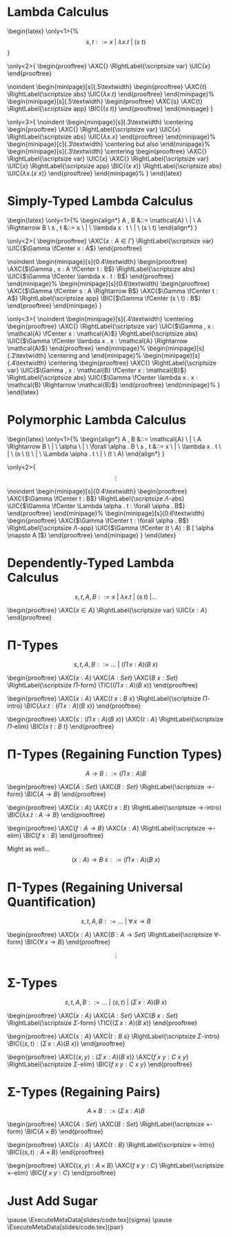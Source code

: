 # Lambda Calculus

\begin{latex}
\only<1>{%
$$
    s , t ::= x \ | \ \lambda x . t \ | \ (s \ t)
$$
}

\only<2>{
\begin{prooftree}
\AXC{}
\RightLabel{\scriptsize var}
\UIC{$x$}
\end{prooftree}

\noindent
\begin{minipage}[s]{.5\textwidth}
  \begin{prooftree}
    \AXC{$t$}
    \RightLabel{\scriptsize abs}
    \UIC{$\lambda x . t$}
  \end{prooftree}
\end{minipage}%
\begin{minipage}[s]{.5\textwidth}
  \begin{prooftree}
    \AXC{s}
    \AXC{t}
    \RightLabel{\scriptsize app}
    \BIC{$(s \ t)$}
  \end{prooftree}
\end{minipage}
}

\only<3>{
\noindent
\begin{minipage}[s]{.3\textwidth}
\centering
  \begin{prooftree}
    \AXC{}
    \RightLabel{\scriptsize var}
    \UIC{$x$}
    \RightLabel{\scriptsize abs}
    \UIC{$\lambda x . x$}
  \end{prooftree}
\end{minipage}%
\begin{minipage}[c]{.3\textwidth}
\centering
  but also
\end{minipage}%
\begin{minipage}[s]{.3\textwidth}
\centering
  \begin{prooftree}
    \AXC{}
    \RightLabel{\scriptsize var}
    \UIC{$x$}
    \AXC{}
    \RightLabel{\scriptsize var}
    \UIC{$x$}
    \RightLabel{\scriptsize app}
    \BIC{$(x \ x)$}
    \RightLabel{\scriptsize abs}
    \UIC{$\lambda x . (x \ x)$}
  \end{prooftree}
\end{minipage}%
}
\end{latex}



# Simply-Typed Lambda Calculus

\begin{latex}
\only<1>{%
\begin{align*}
   A , B &::= \mathcal{A} \ | \ A \Rightarrow B
\\ s , t &::= x \ | \ \lambda x . t \ | \ (s \ t)
\end{align*}
}

\only<2>{
\begin{prooftree}
  \AXC{$x : A \in \Gamma$}
  \RightLabel{\scriptsize var}
  \UIC{$\Gamma \fCenter x : A$}
\end{prooftree}

\noindent
\begin{minipage}[s]{0.4\textwidth}
  \begin{prooftree}
    \AXC{$\Gamma , x : A \fCenter t : B$}
    \RightLabel{\scriptsize abs}
    \UIC{$\Gamma \fCenter \lambda x . t : B$}
  \end{prooftree}
\end{minipage}%
\begin{minipage}[s]{0.6\textwidth}
  \begin{prooftree}
    \AXC{$\Gamma \fCenter s : A \Rightarrow B$}
    \AXC{$\Gamma \fCenter t : A$}
    \RightLabel{\scriptsize app}
    \BIC{$\Gamma \fCenter (s \ t) : B$}
  \end{prooftree}
\end{minipage}
}

\only<3>{
\noindent
\begin{minipage}[s]{.4\textwidth}
\centering
  \begin{prooftree}
    \AXC{}
    \RightLabel{\scriptsize var}
    \UIC{$\Gamma , x : \mathcal{A} \fCenter x : \mathcal{A}$}
    \RightLabel{\scriptsize abs}
    \UIC{$\Gamma \fCenter \lambda x . x : \mathcal{A} \Rightarrow \mathcal{A}$}
  \end{prooftree}
\end{minipage}%
\begin{minipage}[s]{.2\textwidth}
\centering
    and
\end{minipage}%
\begin{minipage}[s]{.4\textwidth}
\centering
  \begin{prooftree}
    \AXC{}
    \RightLabel{\scriptsize var}
    \UIC{$\Gamma , x : \mathcal{B} \fCenter x : \mathcal{B}$}
    \RightLabel{\scriptsize abs}
    \UIC{$\Gamma \fCenter \lambda x . x : \mathcal{B} \Rightarrow \mathcal{B}$}
  \end{prooftree}
\end{minipage}%
}
\end{latex}



# Polymorphic Lambda Calculus

\begin{latex}
\only<1>{%
\begin{align*}
   A , B &::= \mathcal{A} \ | \ A \Rightarrow B \ | \ \alpha \ | \ \forall \alpha . B
\\ s , t &::= x \ | \ \lambda x . t \ | \ (s \ t) \ | \ \Lambda \alpha . t \ | \ (t \ A)
\end{align*}
}

\only<2>{
$$\vdots$$

\noindent
\begin{minipage}[s]{0.4\textwidth}
  \begin{prooftree}
    \AXC{$\Gamma \fCenter t : B$}
    \RightLabel{\scriptsize $\Lambda$-abs}
    \UIC{$\Gamma \fCenter \Lambda \alpha . t : \forall \alpha . B$}
  \end{prooftree}
\end{minipage}%
\begin{minipage}[s]{0.6\textwidth}
  \begin{prooftree}
    \AXC{$\Gamma \fCenter t : \forall \alpha . B$}
    \RightLabel{\scriptsize $\Lambda$-app}
    \UIC{$\Gamma \fCenter (t \ A) : B [ \alpha \mapsto A ]$}
  \end{prooftree}
\end{minipage}
}
\end{latex}



# Dependently-Typed Lambda Calculus

$$
    s , t , A , B ::= x \ | \ \lambda x . t \ | \ (s \ t) \ | \ldots
$$

\begin{prooftree}
  \AXC{$x \in A$}
  \RightLabel{\scriptsize var}
  \UIC{$x : A$}
\end{prooftree}



# Π-Types

$$
    s , t , A , B ::= \ldots \ | \ (\Pi \, x : A)(B \ x)
$$

\begin{prooftree}
  \AXC{$x : A$}
  \AXC{$A : Set$}
  \AXC{$B \ x : Set$}
  \RightLabel{\scriptsize $\Pi$-form}
  \TIC{$(\Pi \, x : A)(B \ x)$}
\end{prooftree}

\begin{prooftree}
  \AXC{$x : A$}
  \AXC{$t \ x : B \ x$}
  \RightLabel{\scriptsize $\Pi$-intro}
  \BIC{$\lambda x . t : (\Pi \, x : A)(B \ x)$}
\end{prooftree}

\begin{prooftree}
  \AXC{$s : (\Pi \, x : A)(B \ x)$}
  \AXC{$t : A$}
  \RightLabel{\scriptsize $\Pi$-elim}
  \BIC{$s \ t : B \ t$}
\end{prooftree}



# Π-Types (Regaining Function Types)

$$
    A \to B ::= (\Pi \, x : A)B
$$

\begin{prooftree}
  \AXC{$A : Set$}
  \AXC{$B : Set$}
  \RightLabel{\scriptsize $\to$-form}
  \BIC{$A \to B$}
\end{prooftree}

\begin{prooftree}
  \AXC{$x : A$}
  \AXC{$t \ x : B$}
  \RightLabel{\scriptsize $\to$-intro}
  \BIC{$\lambda x . t : A \to B$}
\end{prooftree}

\begin{prooftree}
  \AXC{$f : A \to B$}
  \AXC{$x : A$}
  \RightLabel{\scriptsize $\to$-elim}
  \BIC{$f \ x : B$}
\end{prooftree}

Might as well...
$$
    (x : A) \to B \ x ::= (\Pi \, x : A)(B \ x)
$$



# Π-Types (Regaining Universal Quantification)

$$
    s , t , A , B ::= \ldots \ | \ \forall \, x \to B
$$

\begin{prooftree}
  \AXC{$x : A$}
  \AXC{$B : A \to Set$}
  \RightLabel{\scriptsize $\forall$-form}
  \BIC{$\forall \, x \to B$}
\end{prooftree}

$$\vdots$$



# Σ-Types

$$
    s , t , A , B ::= \ldots \ | \ \langle s , t \rangle \ | \ (\Sigma \, x : A)(B \ x)
$$

\begin{prooftree}
  \AXC{$x : A$}
  \AXC{$A : Set$}
  \AXC{$B \ x : Set$}
  \RightLabel{\scriptsize $\Sigma$-form}
  \TIC{$(\Sigma \, x : A)(B \ x)$}
\end{prooftree}

\begin{prooftree}
  \AXC{$s : A$}
  \AXC{$t : B \ s$}
  \RightLabel{\scriptsize $\Sigma$-intro}
  \BIC{$\langle s , t \rangle : (\Sigma \, x : A)(B \ x)$}
\end{prooftree}

\begin{prooftree}
  \AXC{$\langle x , y \rangle : (\Sigma \, x : A)(B \ x)$}
  \AXC{$f \ x \ y : C \ x \ y$}
  \RightLabel{\scriptsize $\Sigma$-elim}
  \BIC{$f \ x \ y : C \ x \ y$}
\end{prooftree}



# Σ-Types (Regaining Pairs)

$$
    A \times B ::= (\Sigma \, x : A)B
$$

\begin{prooftree}
  \AXC{$A : Set$}
  \AXC{$B : Set$}
  \RightLabel{\scriptsize $\times$-form}
  \BIC{$A \times B$}
\end{prooftree}

\begin{prooftree}
  \AXC{$s : A$}
  \AXC{$t : B$}
  \RightLabel{\scriptsize $\times$-intro}
  \BIC{$\langle s , t \rangle : A \times B$}
\end{prooftree}

\begin{prooftree}
  \AXC{$\langle x , y \rangle : A \times B$}
  \AXC{$f \ x \ y : C$}
  \RightLabel{\scriptsize $\times$-elim}
  \BIC{$f \ x \ y : C$}
\end{prooftree}



# Just Add Sugar

\pause
\ExecuteMetaData[slides/code.tex]{sigma}
\pause
\ExecuteMetaData[slides/code.tex]{pair}
